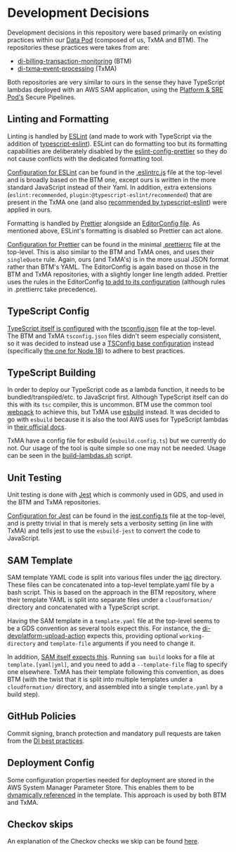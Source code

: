 # Development Decisions

Development decisions in this repository were based primarily on existing practices within our [Data Pod](https://govukverify.atlassian.net/wiki/spaces/DID/pages/3453387679/Data+Pod+Teams)
(composed of us, TxMA and BTM). The repositories these practices were takes from are:

* [di-billing-transaction-monitoring](https://github.com/alphagov/di-billing-transaction-monitoring) (BTM)
* [di-txma-event-processing](https://github.com/alphagov/di-txma-event-processing) (TxMA)

Both repositories are very similar to ours in the sense they have TypeScript lambdas deployed with an AWS SAM application,
using the [Platform & SRE Pod's](https://govukverify.atlassian.net/wiki/spaces/PLAT/overview) Secure Pipelines.

## Linting and Formatting

Linting is handled by [ESLint](https://eslint.org) (and made to work with TypeScript via the addition of [typescript-eslint](https://typescript-eslint.io)).
ESLint can do formatting too but its formatting capabilities are deliberately disabled by the [eslint-config-prettier](https://github.com/prettier/eslint-config-prettier)
so they do not cause conflicts with the dedicated formatting tool.

[Configuration for ESLint](https://eslint.org/docs/latest/use/configure/configuration-files) can be found in the [.eslintrc.js](../.eslintrc.js) file at the top-level and is broadly based on the BTM one, except ours is written in the more standard JavaScript instead of their Yaml.
In addition, extra extensions (`eslint:recommended`, `plugin:@typescript-eslint/recommended`)
that are present in the TxMA one (and also [recommended by typescript-eslint](https://typescript-eslint.io/getting-started)) were applied in ours.

Formatting is handled by [Prettier](https://prettier.io) alongside an [EditorConfig file](https://editorconfig.org). As mentioned above, ESLint's formatting is disabled so Prettier can act alone.

[Configuration for Prettier](https://prettier.io/docs/en/configuration.html) can be found in the minimal [.prettierrc](../.prettierrc) file at the top-level.
This is also similar to the BTM and TxMA ones, and uses their `singleQuote` rule. Again, ours (and TxMA's) is in the more usual JSON format rather than BTM's YAML.
The EditorConfig is again based on those in the BTM and TxMA repositories, with a slightly longer line length added.
Prettier uses the rules in the EditorConfig [to add to its configuration](https://prettier.io/docs/en/configuration.html#editorconfig) (although rules in .prettierrc take precedence).

## TypeScript Config

[TypeScript itself is configured](https://www.typescriptlang.org/docs/handbook/tsconfig-json.html) with the [tsconfig.json](../tsconfig.json) file at the top-level.
The BTM and TxMA `tsconfig.json` files didn't seem especially consistent, so it was decided to instead use a [TSConfig base configuration](https://www.typescriptlang.org/docs/handbook/tsconfig-json.html#tsconfig-bases)
instead (specifically [the one for Node 18](https://www.npmjs.com/package/@tsconfig/node18)) to adhere to best practices. 

## TypeScript Building

In order to deploy our TypeScript code as a lambda function, it needs to be bundled/transpiled/etc. to JavaScript first.
Although TypeScript itself can do this with its `tsc` compiler, this is uncommon. BTM use the common tool [webpack](https://webpack.js.org) to achieve this, but TxMA use [esbuild](https://esbuild.github.io) instead.
It was decided to go with `esbuild` because it is also the tool AWS uses for TypeScript lambdas in [their official docs](https://docs.aws.amazon.com/lambda/latest/dg/typescript-package.html).

TxMA have a config file for esbuild (`esbuild.config.ts`) but we currently do not. Our usage of the tool is quite simple so one may not be needed.
Usage can be seen in the [build-lambdas.sh](../scripts/build-lambdas.sh) script.

## Unit Testing

Unit testing is done with [Jest](https://jestjs.io) which is commonly used in GDS, and used in the BTM and TxMA repositories.

[Configuration for Jest](https://jestjs.io/docs/configuration) can be found in the [jest.config.ts](../jest.config.js) file at the top-level,
and is pretty trivial in that is merely sets a verbosity setting (in line with TxMA) and tells jest to use the `esbuild-jest` to convert the code to JavaScript.

## SAM Template

SAM template YAML code is split into various files under the [iac](../iac) directory. These files can be concatenated into a top-level template.yaml file by a bash script.
This is based on the approach in the BTM repository, where their template YAML is split into separate files under a `cloudformation/` directory and concatenated with a TypeScript script.

Having the SAM template in a `template.yaml` file at the top-level seems to be a GDS convention as several tools expect this.
For instance, the [di-devplatform-upload-action](https://github.com/alphagov/di-devplatform-upload-action) expects this, providing optional `working-directory` and `template-file` arguments if you need to change it.

In addition, [SAM itself expects this](https://docs.aws.amazon.com/serverless-application-model/latest/developerguide/sam-cli-command-reference-sam-build.html).
Running `sam build` looks for a file at `template.[yaml|yml]`, and you need to add a `--template-file` flag to specify one elsewhere.
TxMA has their template following this convention, as does BTM (with the twist that it is split into multiple templates under a `cloudformation/` directory,
and assembled into a single `template.yaml` by a build step).

## GitHub Policies

Commit signing, branch protection and mandatory pull requests are taken from the [DI best practices](https://di-team-manual.london.cloudapps.digital/github-policies/#github-policies).

## Deployment Config

Some configuration properties needed for deployment are stored in the AWS System Manager Parameter Store.
This enables them to be [dynamically referenced](https://docs.aws.amazon.com/AWSCloudFormation/latest/UserGuide/dynamic-references.html#dynamic-references-ssm) in the template.
This approach is used by both BTM and TxMA.

## Checkov skips

An explanation of the Checkov checks we skip can be found [here](https://govukverify.atlassian.net/wiki/spaces/DAP/pages/3535503483/Checkov+Rules).
